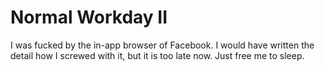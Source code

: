 # Normal Workday II
I was fucked by the in-app browser of Facebook. I would have written the detail how I screwed with it, but it is too late now. Just free me to sleep.

